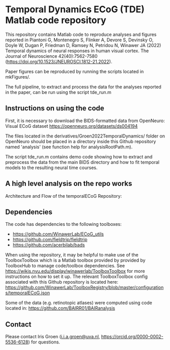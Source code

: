 # Temporal Dynamics ECoG (TDE) Matlab code repository

This repository contains Matlab code to reproduce analyses and figures reported in Piantoni G, Montenegro S, Flinker A, Devore S, Devinsky O, Doyle W, Dugan P, Friedman D, Ramsey N, Petridou N, Winawer JA (2022) Temporal dynamics of neural responses in human visual cortex. The Journal of Neuroscience 42(40):7562-7580  (https://doi.org/10.1523/JNEUROSCI.1812-21.2022).

Paper figures can be reproduced by running the scripts located in mkFigures/. 

The full pipeline, to extract and process the data for the analyses reported in the paper, can be run using the script tde_run.m

## Instructions on using the code

First, it is necessary to download the BIDS-formatted data from OpenNeuro: 
Visual ECoG dataset https://openneuro.org/datasets/ds004194

The files located in the derivatives/Groen2022TemporalDynamics/ folder on OpenNeuro should be placed in a directory inside this Github repository named 'analysis' (see function help for analysisRootPath.m). 

The script tde_run.m contains demo code showing how to extract and preprocess the data from the main BIDS directory and how to fit temporal models to the resulting neural time courses. 

## A high level analysis on the repo works
Architecture and Flow of the temporalECoG Repository:

## Dependencies

The code has dependencies to the following toolboxes:

- https://github.com/WinawerLab/ECoG_utils
- https://github.com/fieldtrip/fieldtrip
- https://github.com/acerbilab/bads

When using the repository, it may be helpful to make use of the ToolboxToolbox which is a Matlab toolbox provided by provided by ToolboxHub to manage code/toolbox dependencies. See https://wikis.nyu.edu/display/winawerlab/ToolboxToolbox for more instructions on how to set it up. The relevant ToolboxToolbox config associated with this Github repository is located here: https://github.com/WinawerLab/ToolboxRegistry/blob/master/configurations/temporalECoG.json

Some of the data (e.g. retinotopic atlases) were computed using code located in:
https://github.com/BAIRR01/BAIRanalysis

## Contact

Please contact Iris Groen (i.i.a.groen@uva.nl, https://orcid.org/0000-0002-5536-6128) for questions.
